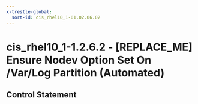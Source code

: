 ```yaml
---
x-trestle-global:
  sort-id: cis_rhel10_1-01.02.06.02
---
```


# cis_rhel10_1-1.2.6.2 - \[REPLACE_ME\] Ensure Nodev Option Set On /Var/Log Partition (Automated)

## Control Statement
